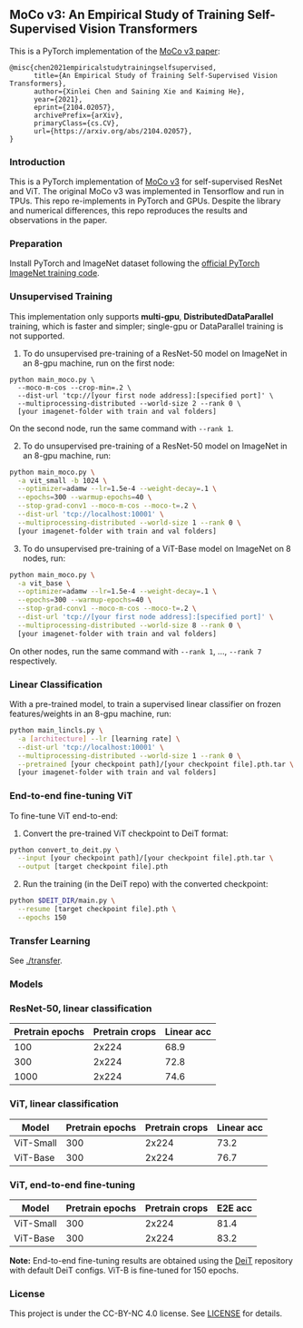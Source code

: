 ## MoCo v3: An Empirical Study of Training Self-Supervised Vision Transformers

This is a PyTorch implementation of the [MoCo v3 paper](https://arxiv.org/abs/2104.02057):

```
@misc{chen2021empiricalstudytrainingselfsupervised,
      title={An Empirical Study of Training Self-Supervised Vision Transformers}, 
      author={Xinlei Chen and Saining Xie and Kaiming He},
      year={2021},
      eprint={2104.02057},
      archivePrefix={arXiv},
      primaryClass={cs.CV},
      url={https://arxiv.org/abs/2104.02057}, 
}
```

### Introduction

This is a PyTorch implementation of [MoCo v3](https://arxiv.org/abs/2104.02057) for self-supervised ResNet and ViT. The original MoCo v3 was implemented in Tensorflow and run in TPUs. This repo re-implements in PyTorch and GPUs. Despite the library and numerical differences, this repo reproduces the results and observations in the paper. 

### Preparation

Install PyTorch and ImageNet dataset following the [official PyTorch ImageNet training code](https://github.com/pytorch/examples/tree/master/imagenet).


### Unsupervised Training

This implementation only supports **multi-gpu**, **DistributedDataParallel** training, which is faster and simpler; single-gpu or DataParallel training is not supported.

1. To do unsupervised pre-training of a ResNet-50 model on ImageNet in an 8-gpu machine, run on the first node:

```
python main_moco.py \
  --moco-m-cos --crop-min=.2 \
  --dist-url 'tcp://[your first node address]:[specified port]' \
  --multiprocessing-distributed --world-size 2 --rank 0 \
  [your imagenet-folder with train and val folders]
```

On the second node, run the same command with `--rank 1`.

2. To do unsupervised pre-training of a ResNet-50 model on ImageNet in an 8-gpu machine, run:

```bash
python main_moco.py \
  -a vit_small -b 1024 \
  --optimizer=adamw --lr=1.5e-4 --weight-decay=.1 \
  --epochs=300 --warmup-epochs=40 \
  --stop-grad-conv1 --moco-m-cos --moco-t=.2 \
  --dist-url 'tcp://localhost:10001' \
  --multiprocessing-distributed --world-size 1 --rank 0 \
  [your imagenet-folder with train and val folders]
```

3. To do unsupervised pre-training of a ViT-Base model on ImageNet on 8 nodes, run:

```bash
python main_moco.py \
  -a vit_base \
  --optimizer=adamw --lr=1.5e-4 --weight-decay=.1 \
  --epochs=300 --warmup-epochs=40 \
  --stop-grad-conv1 --moco-m-cos --moco-t=.2 \
  --dist-url 'tcp://[your first node address]:[specified port]' \
  --multiprocessing-distributed --world-size 8 --rank 0 \
  [your imagenet-folder with train and val folders]
```

On other nodes, run the same command with `--rank 1`, ..., `--rank 7` respectively.

### Linear Classification

With a pre-trained model, to train a supervised linear classifier on frozen features/weights in an 8-gpu machine, run:

```bash
python main_lincls.py \
  -a [architecture] --lr [learning rate] \
  --dist-url 'tcp://localhost:10001' \
  --multiprocessing-distributed --world-size 1 --rank 0 \
  --pretrained [your checkpoint path]/[your checkpoint file].pth.tar \
  [your imagenet-folder with train and val folders]
```

### End-to-end fine-tuning ViT

To fine-tune ViT end-to-end:

1. Convert the pre-trained ViT checkpoint to DeiT format:
```bash
python convert_to_deit.py \
  --input [your checkpoint path]/[your checkpoint file].pth.tar \
  --output [target checkpoint file].pth
```

2. Run the training (in the DeiT repo) with the converted checkpoint:
```bash
python $DEIT_DIR/main.py \
  --resume [target checkpoint file].pth \
  --epochs 150
```

### Transfer Learning

See [./transfer](transfer).

### Models

### ResNet-50, linear classification

| Pretrain epochs | Pretrain crops | Linear acc |
|-----------------|----------------|------------|
| 100             | 2x224          | 68.9       |
| 300             | 2x224          | 72.8       |
| 1000            | 2x224          | 74.6       |

### ViT, linear classification

| Model      | Pretrain epochs | Pretrain crops | Linear acc |
|------------|-----------------|----------------|------------|
| ViT-Small  | 300             | 2x224          | 73.2       |
| ViT-Base   | 300             | 2x224          | 76.7       |

### ViT, end-to-end fine-tuning

| Model      | Pretrain epochs | Pretrain crops | E2E acc |
|------------|-----------------|----------------|---------|
| ViT-Small  | 300             | 2x224          | 81.4    |
| ViT-Base   | 300             | 2x224          | 83.2    |

**Note:** End-to-end fine-tuning results are obtained using the [DeiT](https://github.com/facebookresearch/deit) repository with default DeiT configs. ViT-B is fine-tuned for 150 epochs.

### License

This project is under the CC-BY-NC 4.0 license. See [LICENSE](LICENSE) for details.

